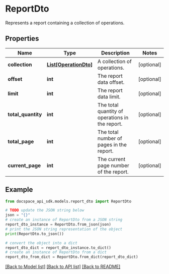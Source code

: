 # ReportDto
Represents a report containing a collection of operations.

## Properties

Name | Type | Description | Notes
------------ | ------------- | ------------- | -------------
**collection** | [**List[OperationDto]**](OperationDto.md) | A collection of operations. | [optional] 
**offset** | **int** | The report data offset. | [optional] 
**limit** | **int** | The report data limit. | [optional] 
**total_quantity** | **int** | The total quantity of operations in the report. | [optional] 
**total_page** | **int** | The total number of pages in the report. | [optional] 
**current_page** | **int** | The current page number of the report. | [optional] 

## Example

```python
from docspace_api_sdk.models.report_dto import ReportDto

# TODO update the JSON string below
json = "{}"
# create an instance of ReportDto from a JSON string
report_dto_instance = ReportDto.from_json(json)
# print the JSON string representation of the object
print(ReportDto.to_json())

# convert the object into a dict
report_dto_dict = report_dto_instance.to_dict()
# create an instance of ReportDto from a dict
report_dto_from_dict = ReportDto.from_dict(report_dto_dict)
```
[[Back to Model list]](../README.md#documentation-for-models) [[Back to API list]](../README.md#documentation-for-api-endpoints) [[Back to README]](../README.md)


